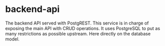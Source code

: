 # backend-api

The backend API served with PostgREST. This service is in charge of exposing the main API with
CRUD operations. It uses PostgreSQL to put as many restrictions as possible upstream. Here directly
on the database model.
